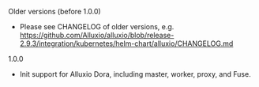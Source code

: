 Older versions (before 1.0.0)

- Please see CHANGELOG of older versions, e.g. https://github.com/Alluxio/alluxio/blob/release-2.9.3/integration/kubernetes/helm-chart/alluxio/CHANGELOG.md

1.0.0

- Init support for Alluxio Dora, including master, worker, proxy, and Fuse.
